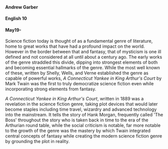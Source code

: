 #### Andrew Garber
#### English 10
#### May19-

Science fiction today is thought of as a fundamental genre of literature, home to great works that have had a profound impact on the world. However in the border between that and fantasy, that of mysticism is one ill defined and not considered at all until about a century ago. The early works of the genre straddled this divide, dipping into strongest elements of both and becoming essential hallmarks of the genre. While the most well known of these, written by Shelly, Wells, and Verne established the genre as capable of powerful works, *A Connecticut Yankee in King Arthur's Court* by Mark Twain was the first to truly democratize science fiction even while incorporating strong elements from fantasy.

*A Connecticut Yankee in King Arthur's Court*, written in 1889 was a revelation in the science fiction genre, taking plot devices that would later become staples including time travel, wizardry and advanced technology into the mainstream. It tells the story of Hank Morgan, frequently called 'The Boss' throughout the story who is taken back in time to the era of the Arthurian round table, while the social criticism  is notable, far more notable to the growth of the genre was the mastery by which Twain integrated central concepts of fantasy while creating the modern science fiction genre by grounding the plot in reality.